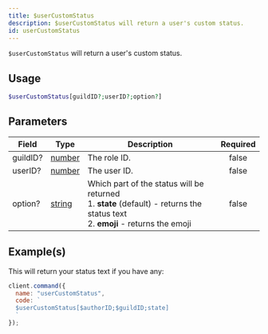```yaml
---
title: $userCustomStatus
description: $userCustomStatus will return a user's custom status.
id: userCustomStatus
---
```


`$userCustomStatus` will return a user's custom status.

## Usage

```php
$userCustomStatus[guildID?;userID?;option?]
```

## Parameters

| Field    | Type                                                                                              | Description                                                                                                                               | Required |
| -------- | ------------------------------------------------------------------------------------------------- | ----------------------------------------------------------------------------------------------------------------------------------------- | :------: |
| guildID? | [number](https://developer.mozilla.org/en-US/docs/Web/JavaScript/Reference/Global_Objects/Number) | The role ID.                                                                                                                              |  false   |
| userID?  | [number](https://developer.mozilla.org/en-US/docs/Web/JavaScript/Reference/Global_Objects/Number) | The user ID.                                                                                                                              |  false   |
| option?  | [string](https://developer.mozilla.org/en-US/docs/Web/JavaScript/Reference/Global_Objects/String) | Which part of the status will be returned <br /> 1. **state** (default) - returns the status text <br /> 2. **emoji** - returns the emoji |  false   |

## Example(s)

This will return your status text if you have any:

```javascript
client.command({
  name: "userCustomStatus",
  code: `
  $userCustomStatus[$authorID;$guildID;state]
  `
});
```
